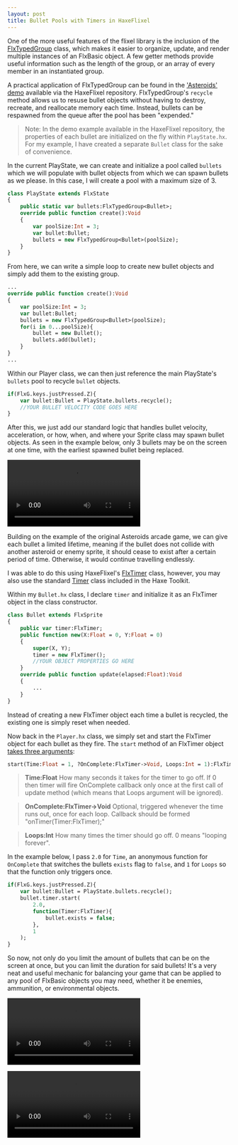 ```yaml
---
layout: post
title: Bullet Pools with Timers in HaxeFlixel
---
```


One of the more useful features of the flixel library is the inclusion of the [FlxTypedGroup](http://api.haxeflixel.com/flixel/group/FlxTypedGroup.html) class, which makes it easier to organize, update, and render multiple instances of an FlxBasic object. A few getter methods provide useful information such as the length of the group, or an array of every member in an instantiated group.

A practical application of FlxTypedGroup can be found in the ['Asteroids' demo](https://github.com/HaxeFlixel/flixel-demos/tree/master/Arcade/FlxTeroids/source) available via the HaxeFlixel repository. FlxTypedGroup's `recycle` method allows us to resuse bullet objects without having to destroy, recreate, and reallocate memory each time. Instead, bullets can be respawned from the queue after the pool has been "expended."

>Note: In the demo example available in the HaxeFlixel repository, the properties of each bullet are initialized on the fly within `PlayState.hx`. For my example, I have created a separate `Bullet` class for the sake of convenience.

In the current PlayState, we can create and initialize a pool called `bullets` which we will populate with bullet objects from which we can spawn bullets as we please. In this case, I will create a pool with a maximum size of 3.

```haxe
class PlayState extends FlxState
{
	public static var bullets:FlxTypedGroup<Bullet>;
	override public function create():Void
	{
		var poolSize:Int = 3;
		var bullet:Bullet;
		bullets = new FlxTypedGroup<Bullet>(poolSize);
	}
}
```
From here, we can write a simple loop to create new bullet objects and simply add them to the existing group.

```haxe
...
override public function create():Void
{
	var poolSize:Int = 3;
	var bullet:Bullet;
	bullets = new FlxTypedGroup<Bullet>(poolSize);
	for(i in 0...poolSize){
		bullet = new Bullet();
		bullets.add(bullet);
	}
}
...
```

Within our Player class, we can then just reference the main PlayState's `bullets` pool to recycle `bullet` objects. 

```haxe
if(FlxG.keys.justPressed.Z){
	var bullet:Bullet = PlayState.bullets.recycle();
	//YOUR BULLET VELOCITY CODE GOES HERE
}
```

After this, we just add our standard logic that handles bullet velocity, acceleration, or how, when, and where your Sprite class may spawn bullet objects. As seen in the example below, only 3 bullets may be on the screen at one time, with the earliest spawned bullet being replaced.

<div class="img-container">
	<video autoplay="autoplay" loop="loop" name="media">
		<source src="{{ site.url }}/assets/webm/1.webm" type="video/webm">
	</video>
</div>

Building on the example of the original Asteroids arcade game, we can give each bullet a limited lifetime, meaning if the bullet does not collide with another asteroid or enemy sprite, it should cease to exist after a certain period of time. Otherwise, it would continue travelling endlessly.

I was able to do this using HaxeFlixel's [FlxTimer](http://api.haxeflixel.com/flixel/util/FlxTimer.html) class, however, you may also use the standard [Timer](http://api.haxe.org/haxe/Timer.html) class included in the Haxe Toolkit.

Within my `Bullet.hx` class, I declare `timer` and initialize it as an FlxTimer object in the class constructor. 

```haxe
class Bullet extends FlxSprite
{
	public var timer:FlxTimer;
	public function new(X:Float = 0, Y:Float = 0) 
	{
		super(X, Y);
		timer = new FlxTimer();
		//YOUR OBJECT PROPERTIES GO HERE
	}
	override public function update(elapsed:Float):Void
	{
		...
	}
}
```

Instead of creating a new FlxTimer object each time a bullet is recycled, the existing one is simply reset when needed.

Now back in the `Player.hx` class, we simply set and start the FlxTimer object for each bullet as they fire. The `start` method of an FlxTimer object [takes three arguments](http://api.haxeflixel.com/flixel/util/FlxTimer.html#start): 

```haxe
start(Time:Float = 1, ?OnComplete:FlxTimer‑>Void, Loops:Int = 1):FlxTimer
```

>**Time:Float** How many seconds it takes for the timer to go off. If 0 then timer will fire OnComplete callback only once at the first call of update method (which means that Loops argument will be ignored).

>**OnComplete:FlxTimer->Void** Optional, triggered whenever the time runs out, once for each loop. Callback should be formed "onTimer(Timer:FlxTimer);"

>**Loops:Int** How many times the timer should go off. 0 means "looping forever".

In the example below, I pass `2.0` for `Time`, an anonymous function for `OnComplete` that switches the bullets `exists` flag to `false`, and `1` for `Loops` so that the function only triggers once.

```haxe
if(FlxG.keys.justPressed.Z){
	var bullet:Bullet = PlayState.bullets.recycle();
	bullet.timer.start(
		2.0,
		function(Timer:FlxTimer){
			bullet.exists = false;
		},
		1
	);
}
```

So now, not only do you limit the amount of bullets that can be on the screen at once, but you can limit the duration for said bullets! It's a very neat and useful mechanic for balancing your game that can be applied to any pool of FlxBasic objects you may need, whether it be enemies, ammunition, or environmental objects.

<div class="img-container">
	<video autoplay="autoplay" loop="loop" name="media">
		<source src="{{ site.url }}/assets/webm/2.webm" type="video/webm">
	</video>
</div>

<video controls autoplay name="media"><source src="http://clips.vorwaerts-gmbh.de/big_buck_bunny.webm" type="video/webm"></video>